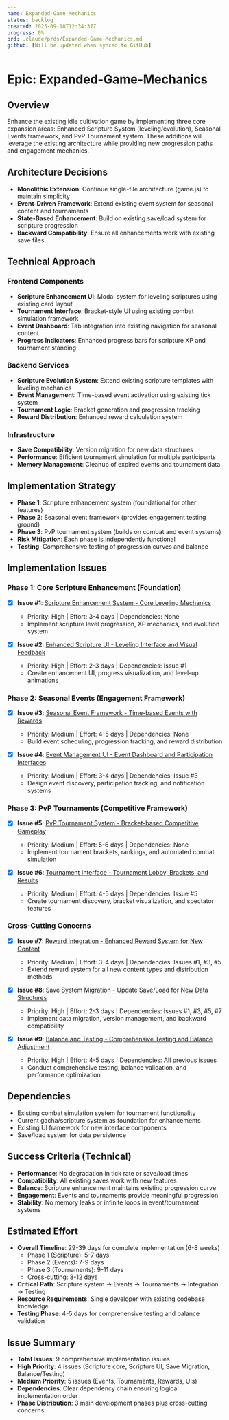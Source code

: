 ```yaml
---
name: Expanded-Game-Mechanics
status: backlog
created: 2025-09-18T12:34:37Z
progress: 0%
prd: .claude/prds/Expanded-Game-Mechanics.md
github: [Will be updated when synced to GitHub]
---
```


# Epic: Expanded-Game-Mechanics

## Overview
Enhance the existing idle cultivation game by implementing three core expansion areas: Enhanced Scripture System (leveling/evolution), Seasonal Events framework, and PvP Tournament system. These additions will leverage the existing architecture while providing new progression paths and engagement mechanics.

## Architecture Decisions
- **Monolithic Extension**: Continue single-file architecture (game.js) to maintain simplicity
- **Event-Driven Framework**: Extend existing event system for seasonal content and tournaments
- **State-Based Enhancement**: Build on existing save/load system for scripture progression
- **Backward Compatibility**: Ensure all enhancements work with existing save files

## Technical Approach
### Frontend Components
- **Scripture Enhancement UI**: Modal system for leveling scriptures using existing card layout
- **Tournament Interface**: Bracket-style UI using existing combat simulation framework
- **Event Dashboard**: Tab integration into existing navigation for seasonal content
- **Progress Indicators**: Enhanced progress bars for scripture XP and tournament standing

### Backend Services
- **Scripture Evolution System**: Extend existing scripture templates with leveling mechanics
- **Event Management**: Time-based event activation using existing tick system
- **Tournament Logic**: Bracket generation and progression tracking
- **Reward Distribution**: Enhanced reward calculation system

### Infrastructure
- **Save Compatibility**: Version migration for new data structures
- **Performance**: Efficient tournament simulation for multiple participants
- **Memory Management**: Cleanup of expired events and tournament data

## Implementation Strategy
- **Phase 1**: Scripture enhancement system (foundational for other features)
- **Phase 2**: Seasonal event framework (provides engagement testing ground)
- **Phase 3**: PvP tournament system (builds on combat and event systems)
- **Risk Mitigation**: Each phase is independently functional
- **Testing**: Comprehensive testing of progression curves and balance

## Implementation Issues

### Phase 1: Core Scripture Enhancement (Foundation)
- [x] **Issue #1**: [Scripture Enhancement System - Core Leveling Mechanics](issue-01-scripture-enhancement-system.md)
  - Priority: High | Effort: 3-4 days | Dependencies: None
  - Implement scripture level progression, XP mechanics, and evolution system

- [x] **Issue #2**: [Enhanced Scripture UI - Leveling Interface and Visual Feedback](issue-02-enhanced-scripture-ui.md)
  - Priority: High | Effort: 2-3 days | Dependencies: Issue #1
  - Create enhancement UI, progress visualization, and level-up animations

### Phase 2: Seasonal Events (Engagement Framework)
- [x] **Issue #3**: [Seasonal Event Framework - Time-based Events with Rewards](issue-03-seasonal-event-framework.md)
  - Priority: Medium | Effort: 4-5 days | Dependencies: None
  - Build event scheduling, progression tracking, and reward distribution

- [x] **Issue #4**: [Event Management UI - Event Dashboard and Participation Interfaces](issue-04-event-management-ui.md)
  - Priority: Medium | Effort: 3-4 days | Dependencies: Issue #3
  - Design event discovery, participation tracking, and notification systems

### Phase 3: PvP Tournaments (Competitive Framework)
- [x] **Issue #5**: [PvP Tournament System - Bracket-based Competitive Gameplay](issue-05-pvp-tournament-system.md)
  - Priority: Medium | Effort: 5-6 days | Dependencies: None
  - Implement tournament brackets, rankings, and automated combat simulation

- [x] **Issue #6**: [Tournament Interface - Tournament Lobby, Brackets, and Results](issue-06-tournament-interface.md)
  - Priority: Medium | Effort: 4-5 days | Dependencies: Issue #5
  - Create tournament discovery, bracket visualization, and spectator features

### Cross-Cutting Concerns
- [x] **Issue #7**: [Reward Integration - Enhanced Reward System for New Content](issue-07-reward-integration.md)
  - Priority: Medium | Effort: 3-4 days | Dependencies: Issues #1, #3, #5
  - Extend reward system for all new content types and distribution methods

- [x] **Issue #8**: [Save System Migration - Update Save/Load for New Data Structures](issue-08-save-system-migration.md)
  - Priority: High | Effort: 2-3 days | Dependencies: Issues #1, #3, #5, #7
  - Implement data migration, version management, and backward compatibility

- [x] **Issue #9**: [Balance and Testing - Comprehensive Testing and Balance Adjustment](issue-09-balance-testing.md)
  - Priority: High | Effort: 4-5 days | Dependencies: All previous issues
  - Conduct comprehensive testing, balance validation, and performance optimization

## Dependencies
- Existing combat simulation system for tournament functionality
- Current gacha/scripture system as foundation for enhancements
- Existing UI framework for new interface components
- Save/load system for data persistence

## Success Criteria (Technical)
- **Performance**: No degradation in tick rate or save/load times
- **Compatibility**: All existing saves work with new features
- **Balance**: Scripture enhancement maintains existing progression curve
- **Engagement**: Events and tournaments provide meaningful progression
- **Stability**: No memory leaks or infinite loops in event/tournament systems

## Estimated Effort
- **Overall Timeline**: 29-39 days for complete implementation (6-8 weeks)
  - Phase 1 (Scripture): 5-7 days
  - Phase 2 (Events): 7-9 days
  - Phase 3 (Tournaments): 9-11 days
  - Cross-cutting: 8-12 days
- **Critical Path**: Scripture system → Events → Tournaments → Integration → Testing
- **Resource Requirements**: Single developer with existing codebase knowledge
- **Testing Phase**: 4-5 days for comprehensive testing and balance validation

## Issue Summary
- **Total Issues**: 9 comprehensive implementation issues
- **High Priority**: 4 issues (Scripture core, Scripture UI, Save Migration, Balance/Testing)
- **Medium Priority**: 5 issues (Events, Tournaments, Rewards, UIs)
- **Dependencies**: Clear dependency chain ensuring logical implementation order
- **Phase Distribution**: 3 main development phases plus cross-cutting concerns